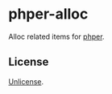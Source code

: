# phper-alloc

Alloc related items for [phper](https://crates.io/crates/phper).

## License

[Unlicense](https://github.com/jmjoy/phper/blob/master/LICENSE).
